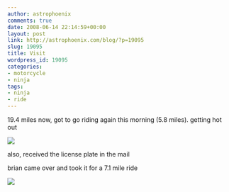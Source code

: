 ```yaml
---
author: astrophoenix
comments: true
date: 2008-06-14 22:14:59+00:00
layout: post
link: http://astrophoenix.com/blog/?p=19095
slug: 19095
title: Visit
wordpress_id: 19095
categories:
- motorcycle
- ninja
tags:
- ninja
- ride
---
```


19.4 miles now, got to go riding again this morning (5.8 miles). getting hot out

[![](/blog/wp-uploads/astrophoenix/2010/12/IMG_1174_cropped_compressed-300x225.jpg)](/blog/wp-uploads/astrophoenix/2010/12/IMG_1174_cropped_compressed.jpg)

also, received the license plate in the mail

brian came over and took it for a 7.1 mile ride

[![](/blog/wp-uploads/astrophoenix/2010/12/IMG_0102_compressed-300x225.jpg)](/blog/wp-uploads/astrophoenix/2010/12/IMG_0102_compressed.jpg)
